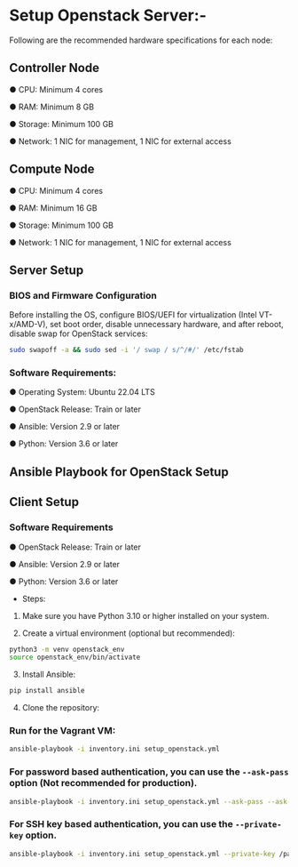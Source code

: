 # Setup Openstack Server:-
Following are the recommended hardware specifications for each node:
## Controller Node
● CPU: Minimum 4 cores

● RAM: Minimum 8 GB

● Storage: Minimum 100 GB

● Network: 1 NIC for management, 1 NIC for external access

## Compute Node
● CPU: Minimum 4 cores

● RAM: Minimum 16 GB

● Storage: Minimum 100 GB

● Network: 1 NIC for management, 1 NIC for external access


## Server Setup


### BIOS and Firmware Configuration
Before installing the OS, configure BIOS/UEFI for virtualization (Intel VT-x/AMD-V), set boot order, disable unnecessary hardware, and after reboot, disable swap for OpenStack services:
```bash
sudo swapoff -a && sudo sed -i '/ swap / s/^/#/' /etc/fstab
```

### Software Requirements:

● Operating System: Ubuntu 22.04 LTS

● OpenStack Release: Train or later

● Ansible: Version 2.9 or later

● Python: Version 3.6 or later


## Ansible Playbook for OpenStack Setup 

## Client Setup

### Software Requirements

● OpenStack Release: Train or later

● Ansible: Version 2.9 or later

● Python: Version 3.6 or later


- Steps:

1. Make sure you have Python 3.10 or higher installed on your system.

2. Create a virtual environment (optional but recommended):
```bash
python3 -m venv openstack_env
source openstack_env/bin/activate
```
3. Install Ansible:
```bash
pip install ansible
```
4. Clone the repository:


### Run for the Vagrant VM:
```bash
ansible-playbook -i inventory.ini setup_openstack.yml
```

### For password based authentication, you can use the `--ask-pass` option (Not recommended for production).

```bash
ansible-playbook -i inventory.ini setup_openstack.yml --ask-pass --ask-become-pass
```

### For SSH key based authentication, you can use the `--private-key` option.

```bash
ansible-playbook -i inventory.ini setup_openstack.yml --private-key /path/to/your/private/key
```